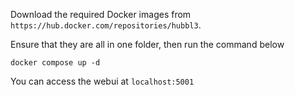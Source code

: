 Download the required Docker images from `https://hub.docker.com/repositories/hubbl3`.

Ensure that they are all in one folder, then run the command below 

```
docker compose up -d
```
You can access the webui at `localhost:5001`
